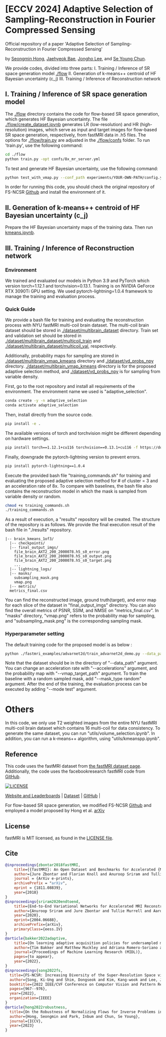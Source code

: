 # [ECCV 2024] Adaptive Selection of Sampling-Reconstruction in Fourier Compressed Sensing

Official repository of a paper 'Adaptive Selection of Sampling-Reconstruction in Fourier Compressed Sensing' 

by [Seongmin Hong](https://smhongok.github.io), [Jaehyeok Bae](https://jaehyeokbae.me/), [Jongho Lee](https://list.snu.ac.kr/jongho-lee), and [Se Young Chun](https://icl.snu.ac.kr/pi).
 

We provide codes, divided into three parts:
I. Training / Inference of SR space generation model [./flow](./flow)
II. Generation of k-means++ centroid of HF Bayesian uncertainty (c_j)
III. Training / Inference of Reconstruction network

## I. Training / Inference of SR space generation model

The [./flow](./flow) directory contains the code for flow-based SR space generation, which generates HF Bayesian uncertainty. The file [./flow/create_dataset.ipynb](./flow/create_dataset.ipynb) generates LR (low-resolution) and HR (high-resolution) images, which serve as input and target images for flow-based SR space generation, respectively, from fastMRI data in .h5 files. The options for [./flow/train.py](./flow/train.py) are adjusted in the [./flow/confs](./flow/confs) folder. To run 'train.py', use the following command:

```bash
cd ./flow
python train.py -opt confs/8x_mr_server.yml
```

To test and generate HF Bayesian uncertainty, use the following command:
```bash
python test_with_vmap.py --conf_path experiments/YOUR-OWN-PATH/config.yml --lrtest_path YOUR-OWN-PATH/LR/ --output_path YOUR-OWN-OUTPUT-PATH --n_imgs N-IMGS 
```

In order for running this code, you should check the original repository of FS-NCSR [Github](https://github.com/dsshim0125/FS-NCSR) and install the environment of it.

## II. Generation of k-means++ centroid of HF Bayesian uncertainty (c_j)

Prepare the HF Bayesian uncertainty maps of the training data. 
Then run [kmeans.ipynb](kmeans.ipynb).

## III. Training / Inference of Reconstruction network

### Environment
We trained and evaluated our models in Python 3.9 and PyTorch which version torch=1.12.1 and torchvision=0.13.1. Training is on NVIDIA GeForce RTX 3090Ti GPU setting. We used pytorch-lightning=1.0.4 framework to manage the training and evaluation process.

### Quick Guide
We provide a bash file for training and evaluating the reconstruction process with NYU fastMRI multi-coil brain dataset. The multi-coil brain dataset should be stored in [./dataset/multibrain_dataset](./dataset/multibrain_dataset) directory. Train set and validation set should be stored in [./dataset/multibrain_dataset/multicoil_train](./dataset/multibrain_dataset/multicoil_train) and [./dataset/multibrain_dataset/multicoil_val](./dataset/multibrain_dataset/multicoil_val), respectively.

 Additionally, probability maps for sampling are stored in [./dataset/multibrain_vmap_kmeans](./dataset/multibrain_vmap_kmeans) directory and [./dataset/vd_probs_npy](./dataset/vd_probs_npy) directory. [./dataset/multibrain_vmap_kmeans](./dataset/multibrain_vmap_kmeans) directory is for the proposed adaptive selection method, and [./dataset/vd_probs_npy](./dataset/vd_probs_npy) is for sampling from variable density.

First, go to the root repository and install all requirements of the environment. The environment name we used is "adaptive_selection".

```bash
conda create -y -n adaptive_selection
conda activate adaptive_selection 
```

Then, install directly from the source code.
```bash
pip install -e .
```

The available versions of torch and torchvision might be different depending on hardware settings.
```bash
pip install torch==1.12.1+cu116 torchvision==0.13.1+cu116 -f https://download.pytorch.org/whl/torch_stable.html
```

Finally, downgrade the pytorch-lightning version to prevent errors.
```bash
pip install pytorch-lightning==1.0.4
```

Execute the provided bash file "training_commands.sh" for training and evaluating the proposed adaptive selection method for # of cluster = 3 and an acceleration rate of 8x. To compare with baselines, the bash file also contains the reconstruction model in which the mask is sampled from variable density or random.
```bash
chmod +x training_commands.sh
./training_commands.sh
```

As a result of execution, a "results" repository will be created. The structure of the repository is as follows. We provide the final execution result of the bash file in "./results" repository.

```
|-- brain_kmeans_1of3/
  |-- checkpoints/
  |-- final_output_imgs/
    file_brain_AXT2_200_2000078.h5_s0_error.png
    file_brain_AXT2_200_2000078.h5_s0_output.png
    file_brain_AXT2_200_2000078.h5_s0_target.png
    ...
  |-- lightning_logs/
  |-- masks/
    subsampling_mask.png
    vmap.png
  |-- metrics/
  metrics_final.csv
```

You can find the reconstructed image, ground truth(target), and error map for each slice of the dataset in "final_output_imgs" directory. You can also find the overall metrics of PSNR, SSIM, and NMSE on "metrics_final.csv". In "masks" directory, "vmap.png" refers to the probability map for sampling, and "subsampling_mask.png" is the corresponding sampling mask.

### Hyperparameter setting
The default training code for the proposed model is as below :
```bash
python ./fastmri_examples/advarnet2d/train_advarnet2d_demo.py --data_path ./dataset/multibrain_sample --default_root_dir ./results/brain_kmeans_1of3 --gpu 1 --batch_size 4 --accelerations 8 --vmap_target_path ./dataset/multibrain_vmap_kmeans/vmap_kmeans_1of3.npy
```
Note that the dataset should be in the directory of "--data_path" argument. You can change an acceleration rate with "--accelerations" argument, and the probability map with "--vmap_target_path" argument. To train the baseline with a random sampled mask, add "--mask_type random" argument. After the end of the training, the evaluation process can be executed by adding "--mode test" argument.


# Others

In this code, we only use T2 weighted images from the entire NYU fastMRI multi-coil brain dataset which contains 16 multi-coil for data consistency. To generate the same dataset, you can run "utils/volume_selection.ipynb".
In addition, you can run a k-means++ algorithm, using "utils/kmeanspp.ipynb".

## Reference
This code uses the fastMRI dataset from [the fastMRI dataset page](https://fastmri.med.nyu.edu/). Additionally, the code uses the facebookresearch fastMRI code from [GitHub](https://github.com/facebookresearch/fastMRI).

[![LICENSE](https://img.shields.io/badge/license-MIT-blue.svg)](https://github.com/facebookresearch/fastMRI/blob/master/LICENSE.md)

[Website and Leaderboards](https://fastMRI.org) |
[Dataset](https://fastmri.med.nyu.edu/) |
[GitHub](https://github.com/facebookresearch/fastMRI) |

For flow-based SR space generation, we modified FS-NCSR [Github](https://github.com/dsshim0125/FS-NCSR) and employed a model proposed by Hong et al. [arXiv](https://arxiv.org/abs/2212.04319)

## License

fastMRI is MIT licensed, as found in the [LICENSE file](https://github.com/facebookresearch/fastMRI/tree/master/LICENSE.md).

## Cite

```BibTeX
@inproceedings{zbontar2018fastMRI,
    title={{fastMRI}: An Open Dataset and Benchmarks for Accelerated {MRI}},
    author={Jure Zbontar and Florian Knoll and Anuroop Sriram and Tullie Murrell and Zhengnan Huang and Matthew J. Muckley and Aaron Defazio and Ruben Stern and Patricia Johnson and Mary Bruno and Marc Parente and Krzysztof J. Geras and Joe Katsnelson and Hersh Chandarana and Zizhao Zhang and Michal Drozdzal and Adriana Romero and Michael Rabbat and Pascal Vincent and Nafissa Yakubova and James Pinkerton and Duo Wang and Erich Owens and C. Lawrence Zitnick and Michael P. Recht and Daniel K. Sodickson and Yvonne W. Lui},
    journal = {ArXiv e-prints},
    archivePrefix = "arXiv",
    eprint = {1811.08839},
    year={2018}
}
@inproceedings{sriram2020endtoend,
    title={End-to-End Variational Networks for Accelerated MRI Reconstruction},
    author={Anuroop Sriram and Jure Zbontar and Tullie Murrell and Aaron Defazio and C. Lawrence Zitnick and Nafissa Yakubova and Florian Knoll and Patricia Johnson},
    year={2020},
    eprint={2004.06688},
    archivePrefix={arXiv},
    primaryClass={eess.IV}
}
@article{bakker2022adaptive,
    title={On learning adaptive acquisition policies for undersampled multi-coil {MRI} reconstruction},
    author={Tim Bakker and Matthew Muckley and Adriana Romero-Soriano and Michal Drozdzal and Luis Pineda},
    journal={Proceedings of Machine Learning Research (MIDL)},
    pages={to appear},
    year={2022},
}
@inproceedings{song2022fs,
  title={FS-NCSR: Increasing Diversity of the Super-Resolution Space via Frequency Separation and Noise-Conditioned Normalizing Flow},
  author={Song, Ki-Ung and Shim, Dongseok and Kim, Kang-wook and Lee, Jae-young and Kim, Younggeun},
  booktitle={2022 IEEE/CVF Conference on Computer Vision and Pattern Recognition Workshops (CVPRW)},
  pages={967--976},
  year={2022},
  organization={IEEE}
}
@article{hong2022robustness,
  title={On the Robustness of Normalizing Flows for Inverse Problems in Imaging},
  author={Hong, Seongmin and Park, Inbum and Chun, Se Young},
  journal={ICCV},
  year={2023}
}
```

